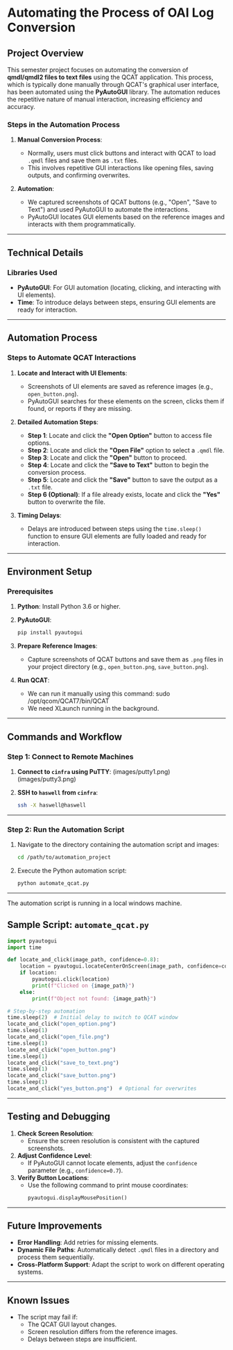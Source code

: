 # **Automating the Process of OAI Log Conversion**

## **Project Overview**
This semester project focuses on automating the conversion of **qmdl/qmdl2 files to text files** using the QCAT application. This process, which is typically done manually through QCAT's graphical user interface, has been automated using the **PyAutoGUI** library. The automation reduces the repetitive nature of manual interaction, increasing efficiency and accuracy.

### **Steps in the Automation Process**
1. **Manual Conversion Process**:
   - Normally, users must click buttons and interact with QCAT to load `.qmdl` files and save them as `.txt` files.
   - This involves repetitive GUI interactions like opening files, saving outputs, and confirming overwrites.

2. **Automation**:
   - We captured screenshots of QCAT buttons (e.g., "Open", "Save to Text") and used PyAutoGUI to automate the interactions.
   - PyAutoGUI locates GUI elements based on the reference images and interacts with them programmatically.

---

## **Technical Details**

### **Libraries Used**
- **PyAutoGUI**: For GUI automation (locating, clicking, and interacting with UI elements).
- **Time**: To introduce delays between steps, ensuring GUI elements are ready for interaction.

---

## **Automation Process**

### **Steps to Automate QCAT Interactions**
1. **Locate and Interact with UI Elements**:
   - Screenshots of UI elements are saved as reference images (e.g., `open_button.png`).
   - PyAutoGUI searches for these elements on the screen, clicks them if found, or reports if they are missing.

2. **Detailed Automation Steps**:
   - **Step 1**: Locate and click the **"Open Option"** button to access file options.
   - **Step 2**: Locate and click the **"Open File"** option to select a `.qmdl` file.
   - **Step 3**: Locate and click the **"Open"** button to proceed.
   - **Step 4**: Locate and click the **"Save to Text"** button to begin the conversion process.
   - **Step 5**: Locate and click the **"Save"** button to save the output as a `.txt` file.
   - **Step 6 (Optional)**: If a file already exists, locate and click the **"Yes"** button to overwrite the file.

3. **Timing Delays**:
   - Delays are introduced between steps using the `time.sleep()` function to ensure GUI elements are fully loaded and ready for interaction.

---

## **Environment Setup**

### **Prerequisites**
1. **Python**: Install Python 3.6 or higher.
2. **PyAutoGUI**:
   ```bash
   pip install pyautogui
   ```
3. **Prepare Reference Images**:
   - Capture screenshots of QCAT buttons and save them as `.png` files in your project directory (e.g., `open_button.png`, `save_button.png`).

4. **Run QCAT**:
   - We can run it manually using this command: sudo /opt/qcom/QCAT7/bin/QCAT
   - We need XLaunch running in the background.

---

## **Commands and Workflow**

### **Step 1: Connect to Remote Machines**
1. **Connect to `cinfra` using PuTTY**:
   (images/putty1.png)
   (images/putty3.png)

2. **SSH to `haswell` from `cinfra`**:
   ```bash
   ssh -X haswell@haswell
   ```

---

### **Step 2: Run the Automation Script**
1. Navigate to the directory containing the automation script and images:
   ```bash
   cd /path/to/automation_project
   ```

2. Execute the Python automation script:
   ```bash
   python automate_qcat.py
   ```

---
The automation script is running in a local windows machine.
## **Sample Script: `automate_qcat.py`**
```python
import pyautogui
import time

def locate_and_click(image_path, confidence=0.8):
    location = pyautogui.locateCenterOnScreen(image_path, confidence=confidence)
    if location:
        pyautogui.click(location)
        print(f"Clicked on {image_path}")
    else:
        print(f"Object not found: {image_path}")

# Step-by-step automation
time.sleep(2)  # Initial delay to switch to QCAT window
locate_and_click("open_option.png")
time.sleep(1)
locate_and_click("open_file.png")
time.sleep(1)
locate_and_click("open_button.png")
time.sleep(1)
locate_and_click("save_to_text.png")
time.sleep(1)
locate_and_click("save_button.png")
time.sleep(1)
locate_and_click("yes_button.png")  # Optional for overwrites
```

---

## **Testing and Debugging**
1. **Check Screen Resolution**:
   - Ensure the screen resolution is consistent with the captured screenshots.
2. **Adjust Confidence Level**:
   - If PyAutoGUI cannot locate elements, adjust the `confidence` parameter (e.g., `confidence=0.7`).
3. **Verify Button Locations**:
   - Use the following command to print mouse coordinates:
     ```python
     pyautogui.displayMousePosition()
     ```

---

## **Future Improvements**
- **Error Handling**: Add retries for missing elements.
- **Dynamic File Paths**: Automatically detect `.qmdl` files in a directory and process them sequentially.
- **Cross-Platform Support**: Adapt the script to work on different operating systems.

---

## **Known Issues**
- The script may fail if:
  - The QCAT GUI layout changes.
  - Screen resolution differs from the reference images.
  - Delays between steps are insufficient.
